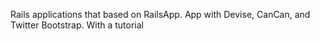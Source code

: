 Rails applications that based on RailsApp. App with Devise, CanCan, and Twitter Bootstrap. With a tutorial
